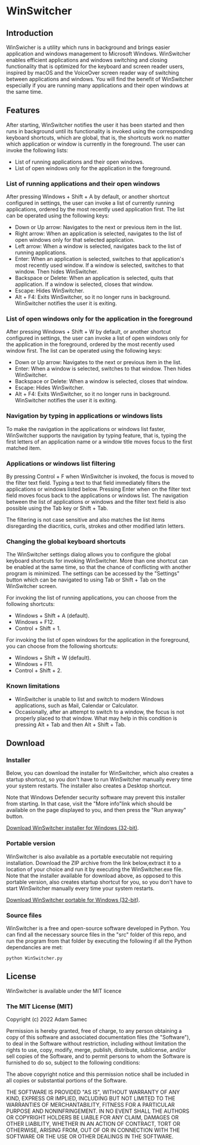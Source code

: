 # WinSwitcher
## Introduction
WinSwicher is a utility which runs in background and brings easier application and windows management to Microsoft Windows. WinSwitcher enables efficient applications and windows switching and closing functionality that is optimized for the keyboard and screen reader users, inspired by macOS and the VoiceOver screen reader way of switching between applications and windows. You will find the benefit of WinSwitcher especially if you are running many applications and their open windows at the same time.

## Features
After starting, WinSwitcher notifies the user it has been started and then runs in background until its functionality is invoked using the corresponding keyboard shortcuts, which are global, that is, the shortcuts work no matter which application or window is currently in the foreground. The user can invoke the following lists:

* List of running applications and their open windows.
* List of open windows only for the application in the foreground.

### List of running applications and their open windows
After pressing Windows + Shift + A by default, or another shortcut configured in settings, the user can invoke a list of currently running applications, ordered by the most recently used application first. The list can be operated using the following keys:

* Down or Up arrow: Navigates to the next or previous item in the list.
* Right arrow: When an application is selected, navigates to the list of open windows only for that selected application.
* Left arrow: When a window is selected, navigates back to the list of running applications.
* Enter: When an application is selected, switches to that application's most recently used window. If a window is selected, switches to that window. Then hides WinSwitcher.
* Backspace or Delete: When an application is selected, quits that application. If a window is selected, closes that window.
* Escape: Hides WinSwitcher.
* Alt + F4: Exits WinSwitcher, so it no longer runs in background. WinSwitcher notifies the user it is exiting.

### List of open windows only for the application in the foreground
After pressing Windows + Shift + W by default, or another shortcut configured in settings, the user can invoke a list of open windows  only for the application in the foreground, ordered by the most recently used window first. The list can be operated using the following keys:

* Down or Up arrow: Navigates to the next or previous item in the list.
* Enter: When a window is selected, switches to that window. Then hides WinSwitcher.
* Backspace or Delete: When a window is selected, closes that window.
* Escape: Hides WinSwitcher.
* Alt + F4: Exits WinSwitcher, so it no longer runs in background. WinSwitcher notifies the user it is exiting.

### Navigation by typing in applications or windows lists
To make the navigation in the applications or windows list faster, WinSwitcher supports the navigation by typing feature, that is, typing the first letters of an application name or a window title moves focus to the first matched item.

### Applications or windows list filtering
By pressing Control + F when WinSwitcher is invoked, the focus is moved to the filter text field. Typing a text to that field immediately filters the applications or windows listed below. Pressing Enter when on the filter text field moves focus back to the applications or windows list. The navigation between the list of applications or windows and the filter text field is also possible using the Tab key or Shift + Tab.

The filtering is not case sensitive and also matches the list items disregarding the diacritics, curls, strokes and other modified latin letters. 

### Changing the global keyboard shortcuts
The WinSwitcher settings dialog allows you to configure the global keyboard shortcuts for invoking WinSwitcher. More than one shortcut can be enabled at the same time, so that the chance of conflicting with another program is minimized. The settings can be accessed by the "Settings" button which can be navigated to using Tab or Shift + Tab on the WinSwitcher screen.

For invoking the list of running applications, you can choose from the following shortcuts:
* Windows + Shift + A (default).
* Windows + F12.
* Control + Shift + 1.

For invoking the list of open windows for the application in the foreground, you can choose from the following shortcuts:
* Windows + Shift + W (default).
* Windows + F11.
* Control + Shift + 2.

### Known limitations
* WinSwitcher is unable to list and switch to modern Windows applications, such as Mail, Calendar or Calculator.
* Occasionally, after an attempt to switch to a window, the focus is not properly placed to that window. What may help in this condition is pressing Alt + Tab and then Alt + Shift + Tab.

## Download
### Installer
Below, you can download the installer for WinSwitcher, which also creates a startup shortcut, so you don't have to run WinSwitcher manually every time your system restarts. The installer also creates a Desktop shortcut.

Note that Windows Defender security software may prevent this installer from starting. In that case, visit the "More info"link which should be available on the page displayed to you, and then press the "Run anyway" button.

[Download WinSwitcher installer for Windows (32-bit)][installer-download].

### Portable version
WinSwitcher is also available as a portable executable not requiring installation. Download the ZIP archive from the link below,extract it to a location of your choice and run it by executing the WinSwitcher.exe file. Note that the installer available for download above, as opposed to this portable version, also creates startup shortcut for you, so you don't have to start WinSwitcher manually every time your system restarts.

[Download WinSwitcher portable for Windows (32-bit)][portable-download].

### Source files
WinSwitcher is a free and open-source software developed in Python. You can find all the necessary source files in the "src" folder of this repo, and run the program from that folder by executing the following if all the Python dependancies are met:

```
python WinSwitcher.py
```

## License
WinSwitcher is available under the MIT licence

### The MIT License (MIT)

Copyright (c) 2022 Adam Samec

Permission is hereby granted, free of charge, to any person obtaining a copy of
this software and associated documentation files (the "Software"), to deal in
the Software without restriction, including without limitation the rights to
use, copy, modify, merge, publish, distribute, sublicense, and/or sell copies of
the Software, and to permit persons to whom the Software is furnished to do so,
subject to the following conditions:

The above copyright notice and this permission notice shall be included in all
copies or substantial portions of the Software.

THE SOFTWARE IS PROVIDED "AS IS", WITHOUT WARRANTY OF ANY KIND, EXPRESS OR
IMPLIED, INCLUDING BUT NOT LIMITED TO THE WARRANTIES OF MERCHANTABILITY, FITNESS
FOR A PARTICULAR PURPOSE AND NONINFRINGEMENT. IN NO EVENT SHALL THE AUTHORS OR
COPYRIGHT HOLDERS BE LIABLE FOR ANY CLAIM, DAMAGES OR OTHER LIABILITY, WHETHER
IN AN ACTION OF CONTRACT, TORT OR OTHERWISE, ARISING FROM, OUT OF OR IN
CONNECTION WITH THE SOFTWARE OR THE USE OR OTHER DEALINGS IN THE SOFTWARE.

[installer-download]: https://files.adamsamec.cz/apps/WinSwitcher-win32.msi
[portable-download]: https://files.adamsamec.cz/apps/WinSwitcher-win32.zip
